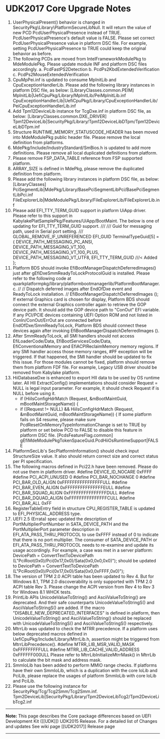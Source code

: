 # UDK2017 Core Upgrade Notes 
1.  UserPhysicalPresent() behavior is changed in SecurityPkg\Library\PlatformSecureLibNull.
    It will return the value of new PCD PcdUserPhysicalPresence instead of TRUE.
    PcdUserPhysicalPresence's default value is FALSE.
    Please set correct PcdUserPhysicalPresence value in platform DSC file.
    For example, setting PcdUserPhysicalPresence to TRUE could keep the original
    behavior as before.
2.  The following PCDs are moved from IntelFrameworkModulePkg to MdeModulePkg.
    Please update module INF and platform DSC files accordingly.
    a. PcdFastPS2Detection
    b. PcdPs2KbdExtendedVerification
    c. PcdPs2MouseExtendedVerification
3.  CpuMpPei.inf is updated to consume MpInitLib and CpuExceptionHandlerLib.
    Please add the following library instances in platform DSC file, as below:
    [LibraryClasses.common.PEIM]
      MpInitLib|UefiCpuPkg/Library/MpInitLib/PeiMpInitLib.inf
      CpuExceptionHandlerLib|UefiCpuPkg/Library/CpuExceptionHandlerLib/PeiCpuExceptionHandlerLib.inf
4.  Add Tpm12DeviceLib instance for TcgDxe.inf in platform DSC file, as below:
    [LibraryClasses.common.DXE_DRIVER]
      Tpm12DeviceLib|SecurityPkg/Library/Tpm12DeviceLibDTpm/Tpm12DeviceLibDTpm.inf
5.  Structure RUNTIME_MEMORY_STATUSCODE_HEADER has been moved into MdeModulePkg
    public header file.
    Please remove the local definition from platforms.
6.  MdePkg/Include/IndustryStandard/SmBios.h is updated to add more definitions.
    Please remove all local duplicated definitions from platform.
7.  Please remove FSP_DATA_TABLE reference from FSP supported platform.
8.  ARRAY_SIZE is defined in MdePkg, please remove the duplicated definition from
    platform.
9.  Please add the following library instances in platform DSC file, as below:
    [LibraryClasses]
      PciSegmentLib|MdePkg/Library/BasePciSegmentLibPci/BasePciSegmentLibPci.inf
      FileExplorerLib|MdeModulePkg/Library/FileExplorerLib/FileExplorerLib.inf
10. Please add EFI_TTY_TERM_GUID support in platform UiApp driver. Please refer
    to this support in KabylakePlatSamplePkg/Features/UiApp/BootMaint. The below
    is one of updating for EFI_TTY_TERM_GUID support.
    ///
    /// Guid for messaging path, used in Serial port setting.
    ///
    GLOBAL_REMOVE_IF_UNREFERENCED EFI_GUID  TerminalTypeGuid[5] = {
      DEVICE_PATH_MESSAGING_PC_ANSI,
      DEVICE_PATH_MESSAGING_VT_100,
      DEVICE_PATH_MESSAGING_VT_100_PLUS,
      DEVICE_PATH_MESSAGING_VT_UTF8,
      EFI_TTY_TERM_GUID   ///< Added
    };
11. Platform BDS should invoke EfiBootManagerDispatchDeferredImages() just after
    gEfiDxeSmmReadyToLockProtocolGuid is installed. Please refer to the following
    code at quarkplatformpkg/library/platformbootmanagerlib/PlatformBootManager.c.
      //
      // Dispatch deferred images after EndOfDxe event and ReadyToLock installation.
      //
      EfiBootManagerDispatchDeferredImages ();
    If external Graphics card is chosen for display, Platform BDS should connect the
    external Graphics controller again to retrieve the GOP device path. It should add
    the GOP device path to "ConOut" EFI variable.
    If any PCI/PCIE devices containing UEFI Option ROM and not listed in
    ConIn/ConOut/ErrOut are connected before EndOfDxe/SmmReadyToLock, Platform BDS
    should connect these devices again after invoking
    EfiBootManagerDispatchDeferredImages ().
12. After SmmReadyToLock, all SMI handlers should not access EfiLoaderCode/Data,
    EfiBootServicesCode/Data, EfiConventionalMemory and EfiACPIReclaimMemory memory
    regions. If any SMI handler access those memory ranges, #PF exception will be
    triggered. If that happened, the SMI handler should be updated to fix this issue.
    For those modules cannot be fixed, platform should remove them from platform FDF
    file. For example, Legacy USB driver should be removed from Kabylake platform.
13. HiiDatabaseDxe is enhanced to export HII data to be used by OS runtime later.
    All HII ExtractConfig() implementations should consider Request = NULL is legal
    input parameter.
    For example, it should check Request if is NULL before using it.
      - if (HiiIsConfigHdrMatch (Request, &mBootMaintGuid, mBootMaintStorageName)) {
      + if ((Request != NULL) && HiiIsConfigHdrMatch (Request, &mBootMaintGuid, mBootMaintStorageName)) {
    If some platform fails on S4 resume, please make sure PcdResetOnMemoryTypeInformationChange
    is set to TRUE by platform or set below PCD to FALSE to disable this feature
    in platform DSC file.
    [PcdsFeatureFlag.common]
      gEfiMdeModulePkgTokenSpaceGuid.PcdHiiOsRuntimeSupport|FALSE
14. PlatformSecLib's SecPlatformInformation() should check input StructureSize value.
    It also should return correct size and correct status per PI specification.
15. The following macros defined in Pci22.h have been removed. Please do not use
    them in platform driver.
    #define DEVICE_ID_NOCARE    0xFFFF
    #define PCI_ACPI_UNUSED     0
    #define PCI_BAR_NOCHANGE    0
    #define PCI_BAR_OLD_ALIGN   0xFFFFFFFFFFFFFFFFULL
    #define PCI_BAR_EVEN_ALIGN  0xFFFFFFFFFFFFFFFEULL
    #define PCI_BAR_SQUAD_ALIGN 0xFFFFFFFFFFFFFFFDULL
    #define PCI_BAR_DQUAD_ALIGN 0xFFFFFFFFFFFFFFFCULL
    #define PCI_BAR_ALL         0xFF
16. RegisterTableEntry field in structure CPU_REGISTER_TABLE is updated to
    EFI_PHYSICAL_ADDRESS type.
17. UEFI 2.5 (Errata) spec updated the description of PortMultiplierPortNumber
    in SATA_DEVICE_PATH and the PortMultiplierPort parameter description in
    EFI_ATA_PASS_THRU_PROTOCOL to use 0xFFFF instead of 0 to indicate that
    there is no port multiplier.
    The consumer of SATA_DEVICE_PATH or EFI_ATA_PASS_THRU_PROTOCOL needs to
    re-examine and update its usage accordingly.
    For example, a case was met in a server platform:
      DevicePath = ConvertTextToDevicePath (L"PciRoot(0x0)/Pci(0x17,0x0)/Sata(0x0,0x0,0x0)");
    should be updated to
      DevicePath = ConvertTextToDevicePath (L"PciRoot(0x0)/Pci(0x17,0x0)/Sata(0x0,0xFFFF,0x0)");
18. The version of TPM 2.0 ACPI table has been updated to Rev 4. But for Windows 8.1,
    TPM 2.0 discoverability is only supported with TPM 2.0 ACPI table Rev 3.
    Please change the ACPI version from Rev 4 to Rev 3 for Windows 8.1 WHCK tests.
19. PrintLib APIs UnicodeValueToString() and AsciiValueToString() are deprecated.
    And their safe counterparts UnicodeValueToStringS() and AsciiValueToStringS()
    are added.
    If the macro "DISABLE_NEW_DEPRECATED_INTERFACES" is defined in platform, then
    UnicodeValueToString() and AsciiValueToString() should be replaced with
    UnicodeValueToStringS() and AsciiValueToStringS() respectively.
20. MtrrLib was updated to check the MTRR precedence.
    If a platform uses below deprecated macros defined in UefiCpuPkg/Include/Library/MtrrLib.h,
    assertion might be triggered from MtrrLibPrecedence().
      #define  MTRR_LIB_MSR_VALID_MASK                     0xFFFFFFFFFULL
      #define  MTRR_LIB_CACHE_VALID_ADDRESS                0xFFFFFF000ULL
    Please refer to MtrrLibInitializeMtrrMask() in MtrrLib to calculate the bit
    mask and address mask.
21. SmmIoLib has been added to perform MMIO range checks.
    If platforms have their own SmmIoLib, which is a duplication with the core
    IoLib and PciLib, please replace the usages of platform SmmIoLib with core
    IoLib and PciLib.
22. Please use the following instance for SecurityPkg/Tcg/Tcg2Smm/Tcg2Smm.inf.
    <LibraryClasses>
      Tpm2DeviceLib|SecurityPkg/Library/Tpm2DeviceLibTcg2/Tpm2DeviceLibTcg2.inf

**********
**Note:** This page describes the Core package differences based on UEFI Development Kit ([[UDK]]) UDK2015 Release.
For a detailed list of Changes and updates  See wiki page [[UDK2017]]  Release page

**********